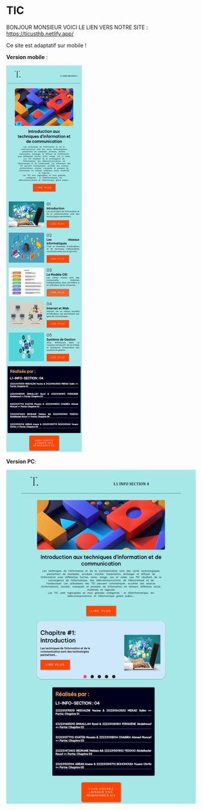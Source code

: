 # TIC

BONJOUR MONSIEUR VOICI LE LIEN VERS NOTRE SITE : https://ticusthb.netlify.app/

Ce site est adaptatif sur mobile !

**Version mobile** :

![mobile-version](./images/capture-1.png)

**Version PC**:

![pc-version](./images/capture-2.png)
